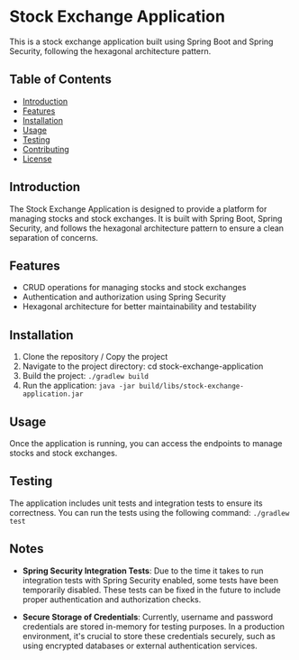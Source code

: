 # Stock Exchange Application

This is a stock exchange application built using Spring Boot and Spring Security, following the hexagonal architecture
pattern.

## Table of Contents

- [Introduction](#introduction)
- [Features](#features)
- [Installation](#installation)
- [Usage](#usage)
- [Testing](#testing)
- [Contributing](#contributing)
- [License](#license)

## Introduction

The Stock Exchange Application is designed to provide a platform for managing stocks and stock exchanges. It is built
with Spring Boot, Spring Security, and follows the hexagonal architecture pattern to ensure a clean separation of
concerns.

## Features

- CRUD operations for managing stocks and stock exchanges
- Authentication and authorization using Spring Security
- Hexagonal architecture for better maintainability and testability

## Installation

1. Clone the repository / Copy the project
2. Navigate to the project directory:
   cd stock-exchange-application
3. Build the project: `./gradlew build`
4. Run the application: `java -jar build/libs/stock-exchange-application.jar`

## Usage

Once the application is running, you can access the endpoints to manage stocks and stock exchanges.

## Testing

The application includes unit tests and integration tests to ensure its correctness. You can run the tests using the
following command:
`./gradlew test`

## Notes

- **Spring Security Integration Tests**: Due to the time it takes to run integration tests with Spring Security enabled,
  some tests have been temporarily disabled. These tests can be fixed in the future to include proper authentication and
  authorization checks.

- **Secure Storage of Credentials**: Currently, username and password credentials are stored in-memory for testing
  purposes. In a production environment, it's crucial to store these credentials securely, such as using encrypted
  databases or external authentication services.



